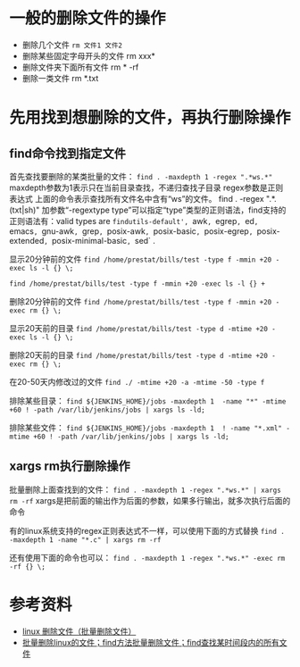 # 一般的删除文件的操作
- 删除几个文件 `rm 文件1 文件2`
- 删除某些固定字母开头的文件 rm xxx*
- 删除文件夹下面所有文件 rm * -rf
- 删除一类文件 rm *.txt


# 先用找到想删除的文件，再执行删除操作

## find命令找到指定文件
首先查找要删除的某类批量的文件：
`find . -maxdepth 1 -regex ".*ws.*"`
maxdepth参数为1表示只在当前目录查找，不递归查找子目录
regex参数是正则表达式
上面的命令表示查找所有文件名中含有“ws”的文件。
 find . -regex ".*\.\(txt\|sh\)"
    加参数“-regextype type”可以指定“type”类型的正则语法，find支持的正则语法有：valid types are `findutils-default', `awk`, `egrep`, `ed`, `emacs`, `gnu-awk`, `grep`, `posix-awk`, `posix-basic`, `posix-egrep`, `posix-extended`, `posix-minimal-basic`, `sed` .

显示20分钟前的文件
`find /home/prestat/bills/test -type f -mmin +20 -exec ls -l {} \;`

`find /home/prestat/bills/test -type f -mmin +20 -exec ls -l {} +`

删除20分钟前的文件
`find /home/prestat/bills/test -type f -mmin +20 -exec rm {} \;`

显示20天前的目录
`find /home/prestat/bills/test -type d -mtime +20 -exec ls -l {} \;`

删除20天前的目录
`find /home/prestat/bills/test -type d -mtime +20 -exec rm {} \;`
 
在20-50天内修改过的文件
`find ./ -mtime +20 -a -mtime -50 -type f`

排除某些目录：
`find ${JENKINS_HOME}/jobs -maxdepth 1  -name "*" -mtime +60 ! -path /var/lib/jenkins/jobs | xargs ls -ld;`

排除某些文件：
`find ${JENKINS_HOME}/jobs -maxdepth 1  ! -name "*.xml" -mtime +60 ! -path /var/lib/jenkins/jobs | xargs ls -ld;`


## xargs rm执行删除操作
批量删除上面查找到的文件：
`find . -maxdepth 1 -regex ".*ws.*" | xargs rm -rf`
xargs是把前面的输出作为后面的参数，如果多行输出，就多次执行后面的命令

有的linux系统支持的regex正则表达式不一样，可以使用下面的方式替换
`find . -maxdepth 1 -name "*.c" | xargs rm -rf`

还有使用下面的命令也可以：
`find . -maxdepth 1 -regex ".*ws.*" -exec rm -rf {} \;`


# 参考资料
- [linux 删除文件（批量删除文件）](https://blog.csdn.net/mch2869253130/article/details/89479695)
- [批量删除linux的文件；find方法批量删除文件；find查找某时间段内的所有文件](https://www.cnblogs.com/shengulong/p/6742027.html)